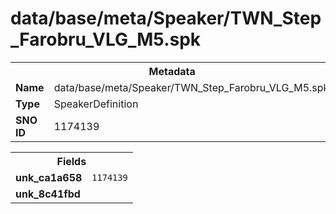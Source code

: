 <h1>data/base/meta/Speaker/TWN_Step_Farobru_VLG_M5.spk</h1><table><tr><th colspan="100%">Metadata</th></tr><tr><td><b>Name</b></td><td>data/base/meta/Speaker/TWN_Step_Farobru_VLG_M5.spk</td></tr><tr><td><b>Type</b></td><td>SpeakerDefinition</td></tr><tr><td><b>SNO ID</b></td><td>1174139</td></tr></table>

<table><tr><th colspan="100%">Fields</th></tr><tr><td><b>unk_ca1a658</b></td><td><code>1174139</code></td></tr><tr><td><b>unk_8c41fbd</b></td><td></td></tr></table>

